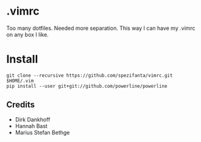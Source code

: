 # .vimrc

Too many dotfiles. Needed more separation. This way I can have my .vimrc on any box I like.


# Install

```
git clone --recursive https://github.com/spezifanta/vimrc.git $HOME/.vim
pip install --user git+git://github.com/powerline/powerline
```

## Credits

  - Dirk Dankhoff
  - Hannah Bast
  - Marius Stefan Bethge
